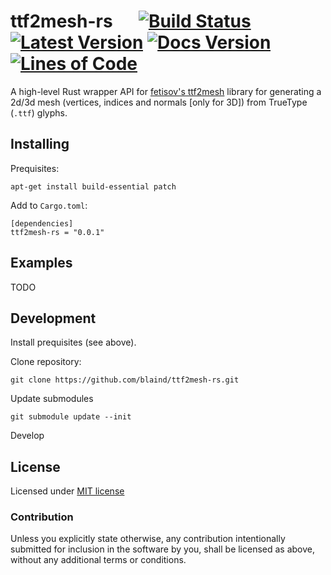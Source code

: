 # ttf2mesh-rs &emsp; [![Build Status]][actions] [![Latest Version]][crates.io] [![Docs Version]][docs] [![Lines of Code]][github]

[Build Status]: https://img.shields.io/github/workflow/status/blaind/ttf2mesh/test
[actions]: https://github.com/blaind/ttf2mesh/actions?query=branch%3Amain
[Latest Version]: https://img.shields.io/crates/v/ttf2mesh.svg
[crates.io]: https://crates.io/crates/ttf2mesh
[Lines of Code]: https://tokei.rs/b1/github/blaind/ttf2mesh?category=code
[github]: https://github.com/blaind/ttf2mesh

[Docs Version]: https://docs.rs/ttf2mesh/badge.svg
[docs]: https://docs.rs/ttf2mesh

A high-level Rust wrapper API for [fetisov's ttf2mesh](https://github.com/fetisov/ttf2mesh/) library for generating a 2d/3d mesh (vertices, indices and normals [only for 3D]) from TrueType (`.ttf`) glyphs.

## Installing

Prequisites:

    apt-get install build-essential patch

Add to `Cargo.toml`:

    [dependencies]
    ttf2mesh-rs = "0.0.1"

## Examples
TODO

## Development

Install prequisites (see above).

Clone repository:

    git clone https://github.com/blaind/ttf2mesh-rs.git

Update submodules

    git submodule update --init

Develop

## License

Licensed under <a href="LICENSE">MIT license</a>

### Contribution

Unless you explicitly state otherwise, any contribution intentionally submitted
for inclusion in the software by you,  shall be licensed as above, without any additional terms or conditions.
